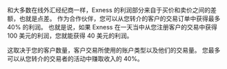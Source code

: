
和大多数在线外汇经纪商一样，Exness 的利润部分来自于买价和卖价之间的差额，也就是点差。 作为合作伙伴，您可以从您转介的客户的交易订单中获得最多 40% 的利润。 也就是说，如果 Exness 在一天当中从您注册客户的交易中获得 100 美元的利润，您就能获得 40 美元的利润。

这取决于您的客户数量，客户交易所使用的账户类型以及他们的交易量。 您最多可以从您转介的交易者的活动中赚取收入的 40%。